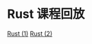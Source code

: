 # Rust 课程回放

[Rust (1)](https://www.bilibili.com/video/BV1BnvUe7ELV/?share_source=copy_web&vd_source=5f41358f46c6dc60e03c3ff6ca5a8520)
[Rust (2)](https://www.bilibili.com/video/BV1sHiMe7E4g/?share_source=copy_web&vd_source=5f41358f46c6dc60e03c3ff6ca5a8520)
